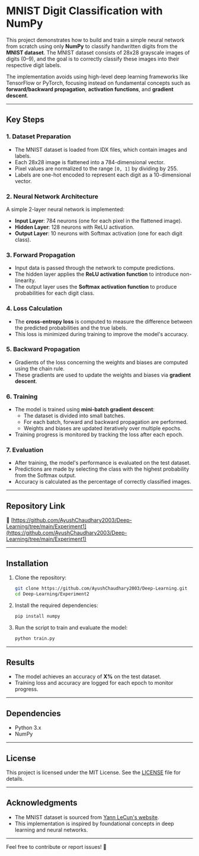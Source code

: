 # MNIST Digit Classification with NumPy

This project demonstrates how to build and train a simple neural network from scratch using only **NumPy** to classify handwritten digits from the **MNIST dataset**. The MNIST dataset consists of 28x28 grayscale images of digits (0–9), and the goal is to correctly classify these images into their respective digit labels.

The implementation avoids using high-level deep learning frameworks like TensorFlow or PyTorch, focusing instead on fundamental concepts such as **forward/backward propagation**, **activation functions**, and **gradient descent**.

---

## Key Steps

### 1. Dataset Preparation
- The MNIST dataset is loaded from IDX files, which contain images and labels.
- Each 28x28 image is flattened into a 784-dimensional vector.
- Pixel values are normalized to the range `[0, 1]` by dividing by 255.
- Labels are one-hot encoded to represent each digit as a 10-dimensional vector.

### 2. Neural Network Architecture
A simple 2-layer neural network is implemented:
- **Input Layer**: 784 neurons (one for each pixel in the flattened image).
- **Hidden Layer**: 128 neurons with ReLU activation.
- **Output Layer**: 10 neurons with Softmax activation (one for each digit class).

### 3. Forward Propagation
- Input data is passed through the network to compute predictions.
- The hidden layer applies the **ReLU activation function** to introduce non-linearity.
- The output layer uses the **Softmax activation function** to produce probabilities for each digit class.

### 4. Loss Calculation
- The **cross-entropy loss** is computed to measure the difference between the predicted probabilities and the true labels.
- This loss is minimized during training to improve the model's accuracy.

### 5. Backward Propagation
- Gradients of the loss concerning the weights and biases are computed using the chain rule.
- These gradients are used to update the weights and biases via **gradient descent**.

### 6. Training
- The model is trained using **mini-batch gradient descent**:
  - The dataset is divided into small batches.
  - For each batch, forward and backward propagation are performed.
  - Weights and biases are updated iteratively over multiple epochs.
- Training progress is monitored by tracking the loss after each epoch.

### 7. Evaluation
- After training, the model's performance is evaluated on the test dataset.
- Predictions are made by selecting the class with the highest probability from the Softmax output.
- Accuracy is calculated as the percentage of correctly classified images.

---
## Repository Link
🔗 [https://github.com/AyushChaudhary2003/Deep-Learning/tree/main/Experiment1](https://github.com/AyushChaudhary2003/Deep-Learning/tree/main/Experiment1)

---

## Installation
1. Clone the repository:
   ```bash
   git clone https://github.com/AyushChaudhary2003/Deep-Learning.git
   cd Deep-Learning/Experiment2
   ```

2. Install the required dependencies:
   ```bash
   pip install numpy
   ```

3. Run the script to train and evaluate the model:
   ```bash
   python train.py
   ```

---

## Results
- The model achieves an accuracy of **X%** on the test dataset.
- Training loss and accuracy are logged for each epoch to monitor progress.

---

## Dependencies
- Python 3.x
- NumPy

---

## License
This project is licensed under the MIT License. See the [LICENSE](LICENSE) file for details.

---

## Acknowledgments
- The MNIST dataset is sourced from [Yann LeCun's website](http://yann.lecun.com/exdb/mnist/).
- This implementation is inspired by foundational concepts in deep learning and neural networks.

---

Feel free to contribute or report issues! 🚀

